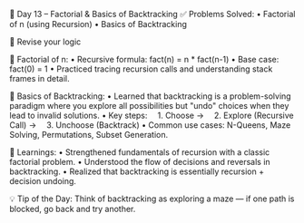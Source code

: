 🚀 Day 13 – Factorial & Basics of Backtracking
✅ Problems Solved:
• Factorial of n (using Recursion)
• Basics of Backtracking

🧠 Revise your logic

🔑 Factorial of n:
• Recursive formula: fact(n) = n * fact(n-1)
• Base case: fact(0) = 1
• Practiced tracing recursion calls and understanding stack frames in detail.

🔑 Basics of Backtracking:
• Learned that backtracking is a problem-solving paradigm where you explore all possibilities but "undo" choices when they lead to invalid solutions.
• Key steps:
 1. Choose →
 2. Explore (Recursive Call) →
 3. Unchoose (Backtrack)
• Common use cases: N-Queens, Maze Solving, Permutations, Subset Generation.

📌 Learnings:
• Strengthened fundamentals of recursion with a classic factorial problem.
• Understood the flow of decisions and reversals in backtracking.
• Realized that backtracking is essentially recursion + decision undoing.

💡 Tip of the Day:
Think of backtracking as exploring a maze — if one path is blocked, go back and try another.







